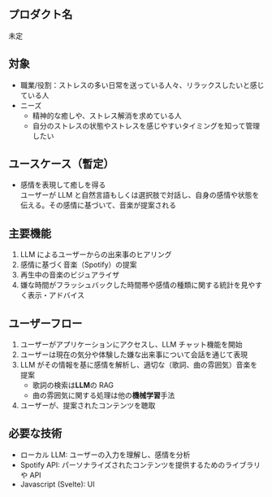 ## プロダクト名

未定

## 対象

- 職業/役割：ストレスの多い日常を送っている人々、リラックスしたいと感じている人
- ニーズ
  - 精神的な癒しや、ストレス解消を求めている人
  - 自分のストレスの状態やストレスを感じやすいタイミングを知って管理したい

## ユースケース（暫定）

- 感情を表現して癒しを得る <br>
  ユーザーが LLM と自然言語もしくは選択肢で対話し、自身の感情や状態を伝える。その感情に基づいて、音楽が提案される

## 主要機能

1. LLM によるユーザーからの出来事のヒアリング
1. 感情に基づく音楽（Spotify）の提案
1. 再生中の音楽のビジュアライザ
1. 嫌な時間がフラッシュバックした時間帯や感情の種類に関する統計を見やすく表示・アドバイス

## ユーザーフロー

1. ユーザーがアプリケーションにアクセスし、LLM チャット機能を開始
1. ユーザーは現在の気分や体験した嫌な出来事について会話を通じて表現
1. LLM がその情報を基に感情を解析し、適切な（歌詞、曲の雰囲気）音楽を提案
   - 歌詞の検索は**LLM**の RAG
   - 曲の雰囲気に関する処理は他の**機械学習**手法
1. ユーザーが、提案されたコンテンツを聴取

## 必要な技術

- ローカル LLM: ユーザーの入力を理解し、感情を分析
- Spotify API: パーソナライズされたコンテンツを提供するためのライブラリや API
- Javascript (Svelte): UI
